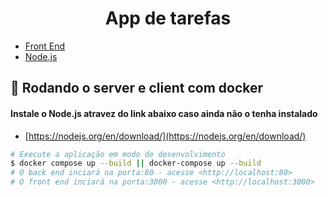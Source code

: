 <h1 align="center" id="">
   App de tarefas 
</h1>

- [Front End](https://github.com/jhony2488/desafio-app-tasks/blob/master/client/README.md)
- [Node.js](https://github.com/jhony2488/desafio-app-tasks/blob/master/server/README.md)

<h2 id="rodando-api">🎲 Rodando o server e client com docker </h2>

#### Instale o Node.js atravez do link abaixo caso ainda não o tenha instalado

- [https://nodejs.org/en/download/](https://nodejs.org/en/download/)

```bash
# Execute a aplicação em modo de desenvolvimento
$ docker compose up --build || docker-compose up --build
# O back end inciará na porta:80 - acesse <http://localhost:80>
# O front end inciará na porta:3000 - acesse <http://localhost:3000>
```